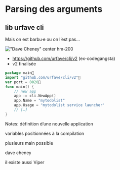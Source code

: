 <!-- .slide: class="with-code" -->

# Parsing des arguments

## lib urfave cli

Mais on est barbu·e ou on l’est pas…

!["Dave Cheney" center hm-200](./assets/go-200/images/DaveCheney.webp)

- https://github.com/urfave/cli/v2 (ex-codegangsta)
- v2 finalisée

```go
package main
import "github.com/urfave/cli/v2"
var port = 8020
func main() {
    // new app
    app := cli.NewApp()
    app.Name = "mytodolist"
    app.Usage = "mytodolist service launcher"
    // […]
}
```

Notes:
définition d’une nouvelle application

variables positionnées à la compilation

plusieurs main possible

dave cheney

il existe aussi Viper
